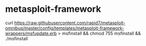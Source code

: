 # metasploit-framework
curl https://raw.githubusercontent.com/rapid7/metasploit-omnibus/master/config/templates/metasploit-framework-wrappers/msfupdate.erb > msfinstall &&
chmod 755 msfinstall &&
./msfinstall
